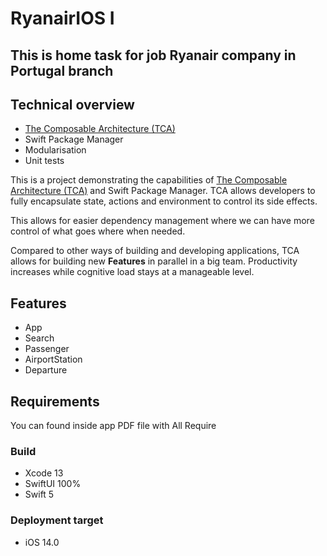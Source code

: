 # RyanairIOS I
## This is home task for job Ryanair company in Portugal branch 

## Technical overview
- [The Composable Architecture (TCA)](https://github.com/pointfreeco/swift-composable-architecture)
- Swift Package Manager
- Modularisation
- Unit tests

This is a project demonstrating the capabilities of [The Composable Architecture (TCA)](https://github.com/pointfreeco/swift-composable-architecture) and Swift Package Manager.
TCA allows developers to fully encapsulate state, actions and environment to control its side effects.

This allows for easier dependency management where we can have more control of what goes where when needed.

Compared to other ways of building and developing applications, TCA allows for building new **Features** in parallel in a big team.
Productivity increases while cognitive load stays at a manageable level.

## Features
- App
- Search
- Passenger
- AirportStation
- Departure

## Requirements
You can found inside app PDF file with All Require

### Build
- Xcode 13
- SwiftUI 100%
- Swift 5

### Deployment target
- iOS 14.0
